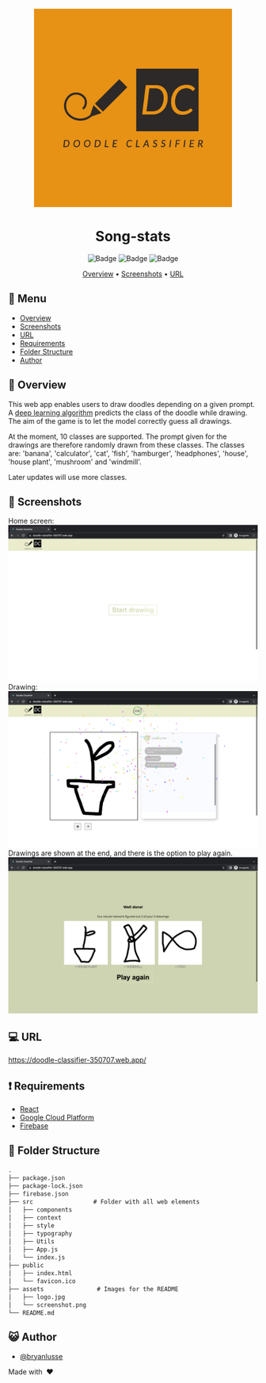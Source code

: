 <div align="center">

<img src="assets/doodle-classifier-app-logos.jpeg" alt="drawing" width="400"/> <br />

# Song-stats

![Badge](https://img.shields.io/github/languages/code-size/bryanlusse/doodle-classifier-app)
![Badge](https://img.shields.io/github/languages/count/bryanlusse/doodle-classifier-app)
![Badge](https://img.shields.io/github/last-commit/bryanlusse/doodle-classifier-app)


[Overview](#scroll-overview)
•
[Screenshots](#rice_scene-screenshot)
•
[URL](#computer-url)
<!-- [Blogpost](https://medium.com/@blusse7/deploying-a-chatbot-on-heroku-using-flask-and-huggingface-7dadb77d8f48) -->
</div>

## :bookmark_tabs: Menu

- [Overview](#scroll-overview)
- [Screenshots](#rice_scene-screenshot)
- [URL](#computer-url)
- [Requirements](#exclamation-requirements)
- [Folder Structure](#open_file_folder-folder-structure)
- [Author](#smiley_cat-author)

## :scroll: Overview

This web app enables users to draw doodles depending on a given prompt. A [deep learning algorithm](https://github.com/bryanlusse/doodle-classifier) predicts the class of the doodle while drawing. The aim of the game is to let the model correctly guess all drawings.

At the moment, 10 classes are supported. The prompt given for the drawings are therefore randomly drawn from these classes. The classes are: 'banana', 'calculator', 'cat', 'fish', 'hamburger', 'headphones', 'house', 'house plant', 'mushroom' and 'windmill'.

Later updates will use more classes.

## :rice_scene: Screenshots
Home screen:
![Logo](assets/screenshot1.png)
Drawing:
![Logo](assets/screenshot2.png)
Drawings are shown at the end, and there is the option to play again.
![Logo](assets/screenshot3.png)

## :computer: URL

https://doodle-classifier-350707.web.app/

## :exclamation: Requirements

- [React](https://reactjs.org/)
- [Google Cloud Platform](https://cloud.google.com/gcp/)
- [Firebase](https://firebase.google.com/)

## :open_file_folder: Folder Structure

```
.
├── package.json
├── package-lock.json
├── firebase.json
├── src                 # Folder with all web elements
│   ├── components
│   ├── context
│   ├── style
│   ├── typography
│   ├── Utils
│   ├── App.js
│   └── index.js
├── public
│   ├── index.html              
│   └── favicon.ico               
├── assets               # Images for the README
│   ├── logo.jpg
│   └── screenshot.png
└── README.md
```

## :smiley_cat: Author

- [@bryanlusse](https://github.com/bryanlusse)

Made with &nbsp;❤️&nbsp;